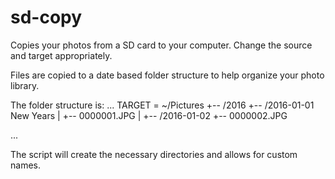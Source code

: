 # sd-copy

Copies your photos from a SD card to your computer.
Change the source and target appropriately.

Files are copied to a date based folder structure to help organize your photo library.

The folder structure is:
...
   TARGET = ~/Pictures
              +-- /2016
                  +-- /2016-01-01 New Years
                  |   +-- 0000001.JPG
                  |
                  +-- /2016-01-02
                      +-- 0000002.JPG
                                 
...

The script will create the necessary directories and allows for custom names.       
